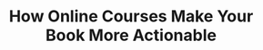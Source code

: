 ---
podcast: Level Up Your Course
title: How Online Courses Make Your Book More Actionable
host: janelle allen
podcast_url: https://janelleallen.com/099
thumbnail: level_up_your_course.jpg
publication_date: 05-09-2019
---